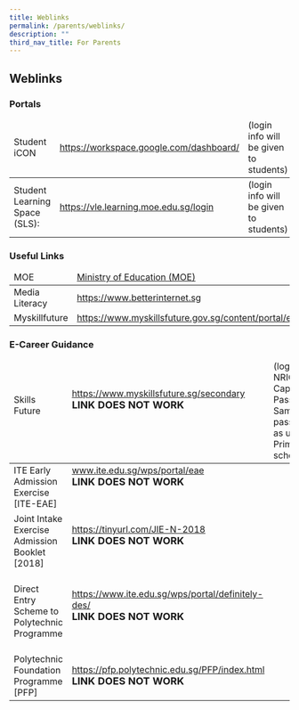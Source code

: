 ```yaml
---
title: Weblinks
permalink: /parents/weblinks/
description: ""
third_nav_title: For Parents
---
```

## Weblinks

### Portals
<table>
<thead>
  <tr>
    <td>Student iCON</td>
    <td><a href="https://workspace.google.com/dashboard/">https://workspace.google.com/dashboard/</a><br><b><font size=4></font></b></td>
    <td>(login info will be given to students)</td>
  </tr>
</thead>
<tbody>
  <tr>
    <td>Student Learning Space (SLS):</td>
    <td><a href="https://vle.learning.moe.edu.sg/login">https://vle.learning.moe.edu.sg/login</a></td>
    <td>(login info will be given to students)<br></td>
  </tr>
  
</tbody>
</table>


### Useful Links
<table>
<thead>
  <tr>
    <td>MOE   </td>
    <td><a href="(https://www.moe.gov.sg/">Ministry of Education (MOE)</a><br><b><font size=4></font></b></td>
    <td></td>
  </tr>
</thead>
<tbody>
  <tr>
    <td>Media Literacy</td>
    <td><a href="https://www.betterinternet.sg/">https://www.betterinternet.sg</a></td>
    <td></td>
  </tr>
  <tr>
    <td>Myskillfuture </td>
    <td><a href="https://www.myskillsfuture.gov.sg/content/portal/en/index.html">https://www.myskillsfuture.gov.sg/content/portal/en/index.html</a><br><b><font size=4></font></b></td>
    <td> </td>
  </tr>
</tbody>
</table>


### E-Career Guidance
<table>
<thead>
  <tr>
    <td>Skills Future   <br><br> </td>
    <td><a href="https://www.myskillsfuture.sg/secondary">https://www.myskillsfuture.sg/secondary</a><br><b><font size=4>LINK DOES NOT WORK</font></b><br><br><br></td>
    <td>(login: NRIC      (All Caps), Password: Same password as used in Primary school)</td>
  </tr>
</thead>
<tbody>
  <tr>
    <td>ITE Early Admission Exercise <br>[ITE-EAE]  <br></td>
    <td><a href="http://www.ite.edu.sg/wps/portal/eae%C2%A0">www.ite.edu.sg/wps/portal/eae</a><br><b><font size=4>LINK DOES NOT WORK</font></b><br><br><br></td>
    <td> </td>
  </tr>
  <tr>
    <td>Joint Intake Exercise Admission Booklet [2018]  <br><br></td>
    <td><a href="https://tinyurl.com/JIE-N-2018%C2%A0%C2%A0">https://tinyurl.com/JIE-N-2018</a><br><b><font size=4>LINK DOES NOT WORK</font></b><br><br><br></td>
    <td> </td>
  </tr>
  <tr>
    <td>Direct Entry Scheme to Polytechnic Programme<br><br></td>
    <td><a href="https://www.ite.edu.sg/wps/portal/definitely-des/">https://www.ite.edu.sg/wps/portal/definitely-des/</a><br><b><font size=4>LINK DOES NOT WORK</font></b><br><br><br></td>
    <td><br></td>
  </tr>
  <tr>
    <td>Polytechnic Foundation Programme [PFP] </td>
    <td><a href="https://pfp.polytechnic.edu.sg/PFP/index.html%C2%A0">https://pfp.polytechnic.edu.sg/PFP/index.html</a><br><b><font size=4>LINK DOES NOT WORK</font></b></td>
    <td> </td>
  </tr>
</tbody>
</table>